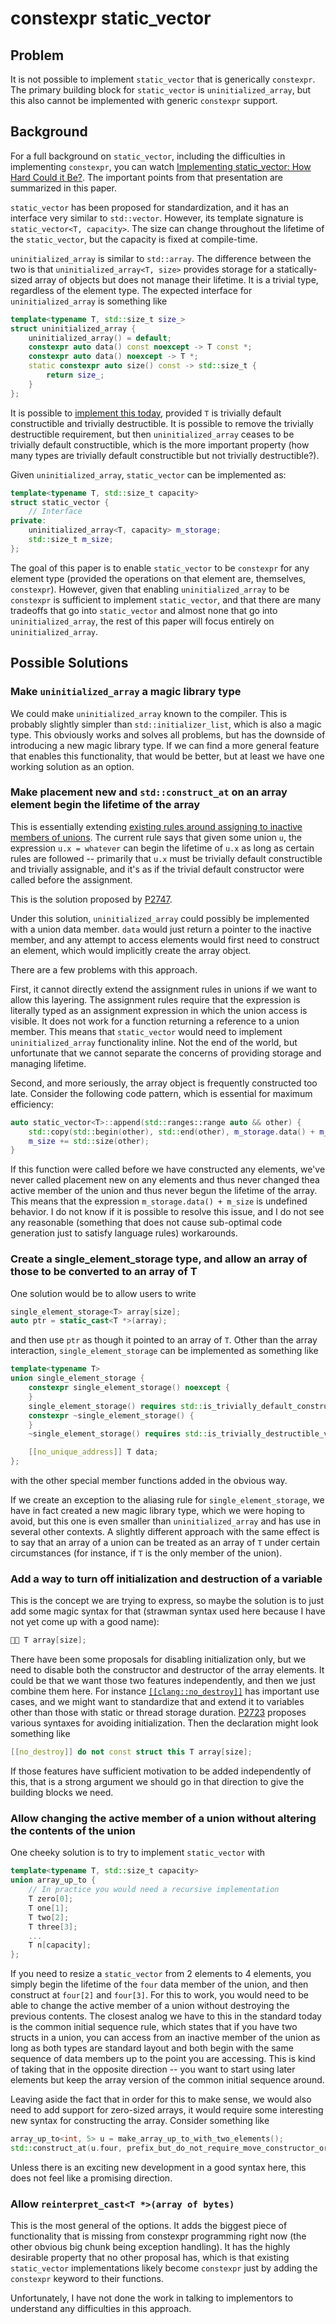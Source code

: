 # constexpr static_vector

## Problem

It is not possible to implement `static_vector` that is generically `constexpr`. The primary building block for `static_vector` is `uninitialized_array`, but this also cannot be implemented with generic `constexpr` support.

## Background

For a full background on `static_vector`, including the difficulties in implementing `constexpr`, you can watch [Implementing static_vector: How Hard Could it Be?](https://www.youtube.com/watch?v=I8QJLGI0GOE). The important points from that presentation are summarized in this paper.

`static_vector` has been proposed for standardization, and it has an interface very similar to `std::vector`. However, its template signature is `static_vector<T, capacity>`. The size can change throughout the lifetime of the `static_vector`, but the capacity is fixed at compile-time.

`uninitialized_array` is similar to `std::array`. The difference between the two is that `uninitialized_array<T, size>` provides storage for a statically-sized array of objects but does not manage their lifetime. It is a trivial type, regardless of the element type. The expected interface for `uninitialized_array` is something like

```cpp
template<typename T, std::size_t size_>
struct uninitialized_array {
	uninitialized_array() = default;
	constexpr auto data() const noexcept -> T const *;
	constexpr auto data() noexcept -> T *;
	static constexpr auto size() const -> std::size_t {
		return size_;
	}
};
```

It is possible to [implement this today](https://github.com/davidstone/bounded-integer/blob/main/source/containers/uninitialized_array.cpp), provided `T` is trivially default constructible and trivially destructible. It is possible to remove the trivially destructible requirement, but then `uninitialized_array` ceases to be trivially default constructible, which is the more important property (how many types are trivially default constructible but not trivially destructible?).

Given `uninitialized_array`, `static_vector` can be implemented as:

```cpp
template<typename T, std::size_t capacity>
struct static_vector {
	// Interface
private:
	uninitialized_array<T, capacity> m_storage;
	std::size_t m_size;
};
```

The goal of this paper is to enable `static_vector` to be `constexpr` for any element type (provided the operations on that element are, themselves, `constexpr`). However, given that enabling `uninitialized_array` to be `constexpr` is sufficient to implement `static_vector`, and that there are many tradeoffs that go into `static_vector` and almost none that go into `uninitialized_array`, the rest of this paper will focus entirely on `uninitialized_array`.

## Possible Solutions

### Make `uninitialized_array` a magic library type

We could make `uninitialized_array` known to the compiler. This is probably slightly simpler than `std::initializer_list`, which is also a magic type. This obviously works and solves all problems, but has the downside of introducing a new magic library type. If we can find a more general feature that enables this functionality, that would be better, but at least we have one working solution as an option.

### Make placement new and `std::construct_at` on an array element begin the lifetime of the array

This is essentially extending [existing rules around assigning to inactive members of unions](https://eel.is/c++draft/class.union#general-5). The current rule says that given some union `u`, the expression `u.x = whatever` can begin the lifetime of `u.x` as long as certain rules are followed -- primarily that `u.x` must be trivially default constructible and trivially assignable, and it's as if the trivial default constructor were called before the assignment.

This is the solution proposed by [P2747](https://www.open-std.org/jtc1/sc22/wg21/docs/papers/2023/p2747r0.html).

Under this solution, `uninitialized_array` could possibly be implemented with a union data member. `data` would just return a pointer to the inactive member, and any attempt to access elements would first need to construct an element, which would implicitly create the array object.

There are a few problems with this approach.

First, it cannot directly extend the assignment rules in unions if we want to allow this layering. The assignment rules require that the expression is literally typed as an assignment expression in which the union access is visible. It does not work for a function returning a reference to a union member. This means that `static_vector` would need to implement `uninitialized_array` functionality inline. Not the end of the world, but unfortunate that we cannot separate the concerns of providing storage and managing lifetime.

Second, and more seriously, the array object is frequently constructed too late. Consider the following code pattern, which is essential for maximum efficiency:

```cpp
auto static_vector<T>::append(std::ranges::range auto && other) {
	std::copy(std::begin(other), std::end(other), m_storage.data() + m_size);
	m_size += std::size(other);
}
```

If this function were called before we have constructed any elements, we've never called placement new on any elements and thus never changed thea active member of the union and thus never begun the lifetime of the array. This means that the expression `m_storage.data() + m_size` is undefined behavior. I do not know if it is possible to resolve this issue, and I do not see any reasonable (something that does not cause sub-optimal code generation just to satisfy language rules) workarounds.

### Create a single_element_storage<T> type, and allow an array of those to be converted to an array of T

One solution would be to allow users to write

```cpp
single_element_storage<T> array[size];
auto ptr = static_cast<T *>(array);
```

and then use `ptr` as though it pointed to an array of `T`. Other than the array interaction, `single_element_storage` can be implemented as something like

```cpp
template<typename T>
union single_element_storage {
	constexpr single_element_storage() noexcept {
	}
	single_element_storage() requires std::is_trivially_default_constructible_v<T> = default;
	constexpr ~single_element_storage() {
	}
	~single_element_storage() requires std::is_trivially_destructible_v<T> = default;

	[[no_unique_address]] T data;
};
```

with the other special member functions added in the obvious way.

If we create an exception to the aliasing rule for `single_element_storage`, we have in fact created a new magic library type, which we were hoping to avoid, but this one is even smaller than `uninitialized_array` and has use in several other contexts. A slightly different approach with the same effect is to say that an array of a union can be treated as an array of `T` under certain circumstances (for instance, if `T` is the only member of the union).

### Add a way to turn off initialization and destruction of a variable

This is the concept we are trying to express, so maybe the solution is to just add some magic syntax for that (strawman syntax used here because I have not yet come up with a good name):

```cpp
👨‍🌾 T array[size];
```

There have been some proposals for disabling initialization only, but we need to disable both the constructor and destructor of the array elements. It could be that we want those two features independently, and then we just combine them here. For instance [`[[clang::no_destroy]]`](https://clang.llvm.org/docs/AttributeReference.html#no-destroy) has important use cases, and we might want to standardize that and extend it to variables other than those with static or thread storage duration. [P2723](https://www.open-std.org/jtc1/sc22/wg21/docs/papers/2023/p2723r1.html#out-out) proposes various syntaxes for avoiding initialization. Then the declaration might look something like

```cpp
[[no_destroy]] do not const struct this T array[size];
```

If those features have sufficient motivation to be added independently of this, that is a strong argument we should go in that direction to give the building blocks we need.

### Allow changing the active member of a union without altering the contents of the union

One cheeky solution is to try to implement `static_vector` with

```cpp
template<typename T, std::size_t capacity>
union array_up_to {
	// In practice you would need a recursive implementation
	T zero[0];
	T one[1];
	T two[2];
	T three[3];
	...
	T n[capacity];
};
```

If you need to resize a `static_vector` from 2 elements to 4 elements, you simply begin the lifetime of the `four` data member of the union, and then construct at `four[2]` and `four[3]`. For this to work, you would need to be able to change the active member of a union without destroying the previous contents. The closest analog we have to this in the standard today is the common initial sequence rule, which states that if you have two structs in a union, you can access from an inactive member of the union as long as both types are standard layout and both begin with the same sequence of data members up to the point you are accessing. This is kind of taking that in the opposite direction -- you want to start using later elements but keep the array version of the common initial sequence around.

Leaving aside the fact that in order for this to make sense, we would also need to add support for zero-sized arrays, it would require some interesting new syntax for constructing the array. Consider something like

```cpp
array_up_to<int, 5> u = make_array_up_to_with_two_elements();
std::construct_at(u.four, prefix_but_do_not_require_move_constructor_or_invalidate_pointers(u.two), x, y);
```

Unless there is an exciting new development in a good syntax here, this does not feel like a promising direction.

### Allow `reinterpret_cast<T *>(array of bytes)`

This is the most general of the options. It adds the biggest piece of functionality that is missing from constexpr programming right now (the other obvious big chunk being exception handling). It has the highly desirable property that no other proposal has, which is that existing `static_vector` implementations likely become `constexpr` just by adding the `constexpr` keyword to their functions.

Unfortunately, I have not done the work in talking to implementors to understand any difficulties in this approach.